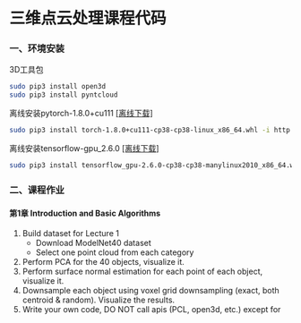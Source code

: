 # 三维点云处理课程代码
### 一、环境安装
3D工具包
~~~bash
sudo pip3 install open3d
sudo pip3 install pyntcloud
~~~
离线安装pytorch-1.8.0+cu111 [[离线下载]](https://download.pytorch.org/whl/torch/)
~~~bash
sudo pip3 install torch-1.8.0+cu111-cp38-cp38-linux_x86_64.whl -i http://mirrors.aliyun.com/pypi/simple/ --trusted-host mirrors.aliyun.com
~~~
离线安装tensorflow-gpu_2.6.0 [[离线下载]](https://pypi.org/project/tensorflow-gpu/2.6.0/#files)
~~~bash
sudo pip3 install tensorflow_gpu-2.6.0-cp38-cp38-manylinux2010_x86_64.whl -i http://mirrors.aliyun.com/pypi/simple/ --trusted-host mirrors.aliyun.com
~~~
### 二、课程作业
#### 第1章 Introduction and Basic Algorithms
1. Build dataset for Lecture 1
    - Download ModelNet40 dataset
    - Select one point cloud from each category
2. Perform PCA for the 40 objects, visualize it.
3. Perform surface normal estimation for each point of each object, visualize it.
4. Downsample each object using voxel grid downsampling (exact, both centroid &
random). Visualize the results.
5. Write your own code, DO NOT call apis (PCL, open3d, etc.) except for